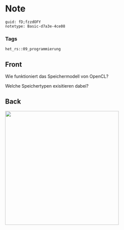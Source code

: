 # Note
```
guid: fD;fzzdOFY
notetype: Basic-d7a3e-4ce08
```

### Tags
```
het_rs::09_programmierung
```

## Front
<p>Wie funktioniert das Speichermodell von OpenCL?
<p>Welche Speichertypen exisitieren dabei?

## Back
<p><img src="1gGpU71MPKKRaCyeDnPN.png" style="width: 366px;">

